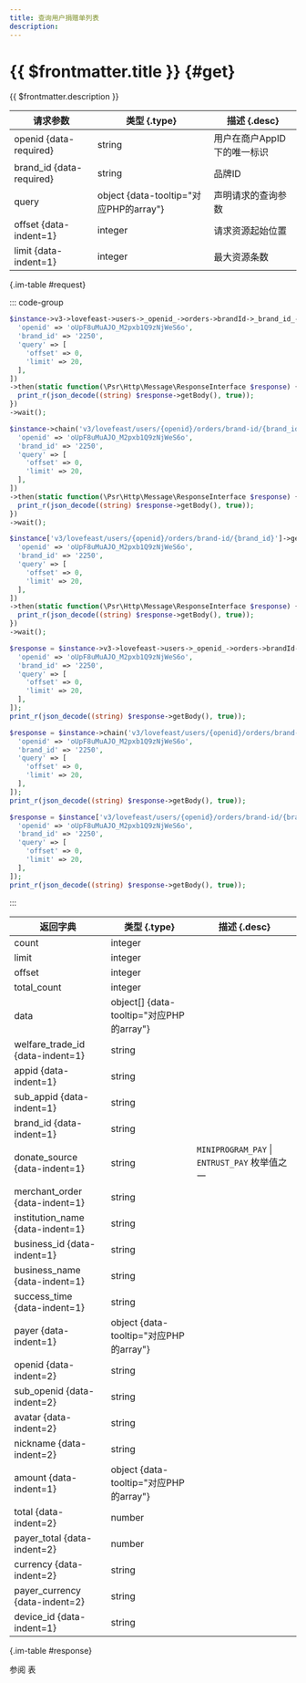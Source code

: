 ```yaml
---
title: 查询用户捐赠单列表
description: 
---
```


# {{ $frontmatter.title }} {#get}

{{ $frontmatter.description }}

| 请求参数 | 类型 {.type} | 描述 {.desc}
| --- | --- | ---
| openid {data-required} | string | 用户在商户AppID下的唯一标识
| brand_id {data-required} | string | 品牌ID
| query | object {data-tooltip="对应PHP的array"} | 声明请求的查询参数
| offset {data-indent=1} | integer | 请求资源起始位置
| limit {data-indent=1} | integer | 最大资源条数

{.im-table #request}

::: code-group

```php [异步纯链式]
$instance->v3->lovefeast->users->_openid_->orders->brandId->_brand_id_->getAsync([
  'openid' => 'oUpF8uMuAJO_M2pxb1Q9zNjWeS6o',
  'brand_id' => '2250',
  'query' => [
    'offset' => 0,
    'limit' => 20,
  ],
])
->then(static function(\Psr\Http\Message\ResponseInterface $response) {
  print_r(json_decode((string) $response->getBody(), true));
})
->wait();
```

```php [异步声明式]
$instance->chain('v3/lovefeast/users/{openid}/orders/brand-id/{brand_id}')->getAsync([
  'openid' => 'oUpF8uMuAJO_M2pxb1Q9zNjWeS6o',
  'brand_id' => '2250',
  'query' => [
    'offset' => 0,
    'limit' => 20,
  ],
])
->then(static function(\Psr\Http\Message\ResponseInterface $response) {
  print_r(json_decode((string) $response->getBody(), true));
})
->wait();
```

```php [异步属性式]
$instance['v3/lovefeast/users/{openid}/orders/brand-id/{brand_id}']->getAsync([
  'openid' => 'oUpF8uMuAJO_M2pxb1Q9zNjWeS6o',
  'brand_id' => '2250',
  'query' => [
    'offset' => 0,
    'limit' => 20,
  ],
])
->then(static function(\Psr\Http\Message\ResponseInterface $response) {
  print_r(json_decode((string) $response->getBody(), true));
})
->wait();
```

```php [同步纯链式]
$response = $instance->v3->lovefeast->users->_openid_->orders->brandId->_brand_id_->get([
  'openid' => 'oUpF8uMuAJO_M2pxb1Q9zNjWeS6o',
  'brand_id' => '2250',
  'query' => [
    'offset' => 0,
    'limit' => 20,
  ],
]);
print_r(json_decode((string) $response->getBody(), true));
```

```php [同步声明式]
$response = $instance->chain('v3/lovefeast/users/{openid}/orders/brand-id/{brand_id}')->get([
  'openid' => 'oUpF8uMuAJO_M2pxb1Q9zNjWeS6o',
  'brand_id' => '2250',
  'query' => [
    'offset' => 0,
    'limit' => 20,
  ],
]);
print_r(json_decode((string) $response->getBody(), true));
```

```php [同步属性式]
$response = $instance['v3/lovefeast/users/{openid}/orders/brand-id/{brand_id}']->get([
  'openid' => 'oUpF8uMuAJO_M2pxb1Q9zNjWeS6o',
  'brand_id' => '2250',
  'query' => [
    'offset' => 0,
    'limit' => 20,
  ],
]);
print_r(json_decode((string) $response->getBody(), true));
```

:::

| 返回字典 | 类型 {.type} | 描述 {.desc}
| --- | --- | ---
| count | integer | 
| limit | integer | 
| offset | integer | 
| total_count | integer | 
| data | object[] {data-tooltip="对应PHP的array"} | 
| welfare_trade_id {data-indent=1} | string | 
| appid {data-indent=1} | string | 
| sub_appid {data-indent=1} | string | 
| brand_id {data-indent=1} | string | 
| donate_source {data-indent=1} | string | `MINIPROGRAM_PAY` \| `ENTRUST_PAY` 枚举值之一
| merchant_order {data-indent=1} | string | 
| institution_name {data-indent=1} | string | 
| business_id {data-indent=1} | string | 
| business_name {data-indent=1} | string | 
| success_time {data-indent=1} | string | 
| payer {data-indent=1} | object {data-tooltip="对应PHP的array"} | 
| openid {data-indent=2} | string | 
| sub_openid {data-indent=2} | string | 
| avatar {data-indent=2} | string | 
| nickname {data-indent=2} | string | 
| amount {data-indent=1} | object {data-tooltip="对应PHP的array"} | 
| total {data-indent=2} | number | 
| payer_total {data-indent=2} | number | 
| currency {data-indent=2} | string | 
| payer_currency {data-indent=2} | string | 
| device_id {data-indent=1} | string | 

{.im-table #response}

参阅 表
